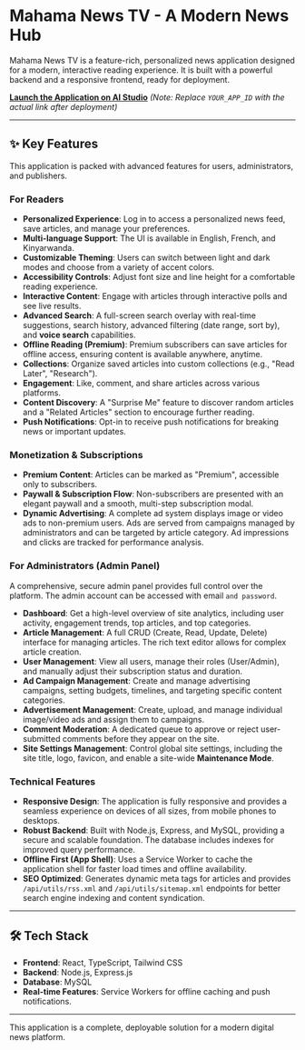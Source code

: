 # Mahama News TV - A Modern News Hub

Mahama News TV is a feature-rich, personalized news application designed for a modern, interactive reading experience. It is built with a powerful backend and a responsive frontend, ready for deployment.

**[Launch the Application on AI Studio]( https://ai.studio/apps/drive/1tCPFs3TxxWgLfyObgS8aiuSjX_cNI0GE
)**  *(Note: Replace `YOUR_APP_ID` with the actual link after deployment)*

---

## ✨ Key Features

This application is packed with advanced features for users, administrators, and publishers.

### For Readers

*   **Personalized Experience**: Log in to access a personalized news feed, save articles, and manage your preferences.
*   **Multi-language Support**: The UI is available in English, French, and Kinyarwanda.
*   **Customizable Theming**: Users can switch between light and dark modes and choose from a variety of accent colors.
*   **Accessibility Controls**: Adjust font size and line height for a comfortable reading experience.
*   **Interactive Content**: Engage with articles through interactive polls and see live results.
*   **Advanced Search**: A full-screen search overlay with real-time suggestions, search history, advanced filtering (date range, sort by), and **voice search** capabilities.
*   **Offline Reading (Premium)**: Premium subscribers can save articles for offline access, ensuring content is available anywhere, anytime.
*   **Collections**: Organize saved articles into custom collections (e.g., "Read Later", "Research").
*   **Engagement**: Like, comment, and share articles across various platforms.
*   **Content Discovery**: A "Surprise Me" feature to discover random articles and a "Related Articles" section to encourage further reading.
*   **Push Notifications**: Opt-in to receive push notifications for breaking news or important updates.

### Monetization & Subscriptions

*   **Premium Content**: Articles can be marked as "Premium", accessible only to subscribers.
*   **Paywall & Subscription Flow**: Non-subscribers are presented with an elegant paywall and a smooth, multi-step subscription modal.
*   **Dynamic Advertising**: A complete ad system displays image or video ads to non-premium users. Ads are served from campaigns managed by administrators and can be targeted by article category. Ad impressions and clicks are tracked for performance analysis.

### For Administrators (Admin Panel)

A comprehensive, secure admin panel provides full control over the platform. The admin account can be accessed with email `` and password ``.

*   **Dashboard**: Get a high-level overview of site analytics, including user activity, engagement trends, top articles, and top categories.
*   **Article Management**: A full CRUD (Create, Read, Update, Delete) interface for managing articles. The rich text editor allows for complex article creation.
*   **User Management**: View all users, manage their roles (User/Admin), and manually adjust their subscription status and duration.
*   **Ad Campaign Management**: Create and manage advertising campaigns, setting budgets, timelines, and targeting specific content categories.
*   **Advertisement Management**: Create, upload, and manage individual image/video ads and assign them to campaigns.
*   **Comment Moderation**: A dedicated queue to approve or reject user-submitted comments before they appear on the site.
*   **Site Settings Management**: Control global site settings, including the site title, logo, favicon, and enable a site-wide **Maintenance Mode**.

### Technical Features

*   **Responsive Design**: The application is fully responsive and provides a seamless experience on devices of all sizes, from mobile phones to desktops.
*   **Robust Backend**: Built with Node.js, Express, and MySQL, providing a secure and scalable foundation. The database includes indexes for improved query performance.
*   **Offline First (App Shell)**: Uses a Service Worker to cache the application shell for faster load times and offline availability.
*   **SEO Optimized**: Generates dynamic meta tags for articles and provides `/api/utils/rss.xml` and `/api/utils/sitemap.xml` endpoints for better search engine indexing and content syndication.

---

## 🛠 Tech Stack

*   **Frontend**: React, TypeScript, Tailwind CSS
*   **Backend**: Node.js, Express.js
*   **Database**: MySQL
*   **Real-time Features**: Service Workers for offline caching and push notifications.

---

This application is a complete, deployable solution for a modern digital news platform.
